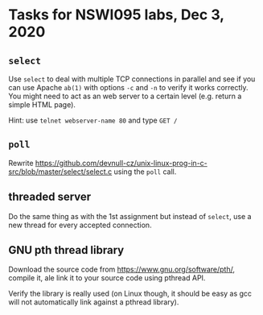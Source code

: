 # Tasks for NSWI095 labs, Dec 3, 2020

## `select`

Use `select` to deal with multiple TCP connections in parallel and see if you
can use Apache `ab(1)` with options `-c` and `-n` to verify it works correctly.
You might need to act as an web server to a certain level (e.g. return a simple
HTML page).

Hint: use `telnet webserver-name 80` and type `GET /`

## `poll`

Rewrite
https://github.com/devnull-cz/unix-linux-prog-in-c-src/blob/master/select/select.c
using the `poll` call.

## threaded server

Do the same thing as with the 1st assignment but instead of `select`, use a new
thread for every accepted connection.

## GNU pth thread library

Download the source code from https://www.gnu.org/software/pth/, compile it, ale
link it to your source code using pthread API.

Verify the library is really used (on Linux though, it should be easy as gcc
will not automatically link against a pthread library).
